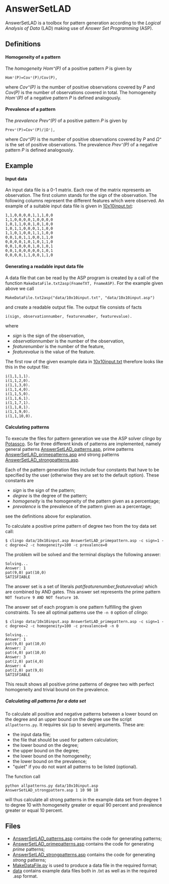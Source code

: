 # AnswerSetLAD
AnswerSetLAD is a toolbox for pattern generation according to the _Logical Analysis of Data_ (LAD) making use of _Answer Set Programming_ (ASP). 

## Definitions

#### Homogeneity of a pattern
The _homogeneity_ _Hom⁺(P)_ of a positive pattern _P_ is given by
```
Hom⁺(P)=Cov⁺(P)/Cov(P),
```
where _Cov⁺(P)_ is the number of positive observations covered by _P_ and _Cov(P)_ is the number of observations covered in total. The homogeneity _Hom⁻(P)_  of a negative pattern _P_ is defined analogously.

#### Prevalence of a pattern
The _prevalence_ _Prev⁺(P)_ of a positive pattern _P_ is given by
```
Prev⁺(P)=Cov⁺(P)/|Ω⁺|,
```
where _Cov⁺(P)_ is the number of positive observations covered by _P_ and _Ω⁺_ is the set of positive observations. The prevalence _Prev⁻(P)_ of a negative pattern _P_ is defined analogously.

## Example
#### Input data
An input data file is a 0-1 matrix. Each row of the matrix represents an observation. The first column stands for the sign of the observation. The following columns represent the different features which were observed.
An example of a suitable input data file is given in [10x10input.txt](./data/10x10input.txt):
```
1,1,0,0,0,0,1,1,1,0,0
1,1,0,0,0,0,1,0,0,0,0
1,0,1,1,0,0,1,0,1,0,0
1,0,1,1,0,0,0,1,1,0,0
1,1,0,1,0,0,1,1,1,0,0
0,0,1,0,1,1,0,0,1,1,0
0,0,0,0,1,0,1,0,1,1,0
0,0,1,0,0,0,1,0,1,0,1
0,0,1,0,0,0,0,0,1,0,1
0,0,0,0,1,1,0,0,1,1,0
```
#### Generating a readable input data file
A data file that can be read by the ASP program is created by a call of the function `MakeDataFile.txt2asp(FnameTXT, FnameASP)`.
For the example given above we call
```
MakeDataFile.txt2asp("data/10x10input.txt", "data/10x10input.asp")
```
and create a readable output file. 
The output file consists of facts
```
i(sign, observationnumber, featurenumber, featurevalue).
```
where 
 * _sign_ is the sign of the observation, 
 * _observationnumber_ is the number of the observation,
 * _featurenumber_ is the number of the feature,
 * _featurevalue_ is the value of the feature.

The first row of the given example data in [10x10input.txt](./data/10x10input.txt) therefore looks like this in the output file:
```
i(1,1,1,1).
i(1,1,2,0).
i(1,1,3,0).
i(1,1,4,0).
i(1,1,5,0).
i(1,1,6,1).
i(1,1,7,1).
i(1,1,8,1).
i(1,1,9,0).
i(1,1,10,0).
```

#### Calculating patterns

To execute the files for pattern generation we use the ASP solver _clingo_ by [Potassco](https://potassco.org/). 
So far three different kinds of patterns are implemented, namely general patterns [AnswerSetLAD_patterns.asp](./AnswerSetLAD_patterns.asp), prime patterns [AnswerSetLAD_primepatterns.asp](./AnswerSetLAD_primepatterns.asp) and strong patterns [AnswerSetLAD_strongpatterns.asp](./AnswerSetLAD_strongpatterns.asp).

Each of the pattern generation files include four constants that have to be specified by the user (otherwise they are set to the default option). These constants are

 * _sign_ is the sign of the pattern;
 * _degree_ is the degree of the pattern;
 * _homogeneity_ is the homogeneity of the pattern given as a percentage;
 * _prevalence_ is the prevalence of the pattern given as a percentage;

see the definitions above for explanation.

To calculate a positive prime pattern of degree two from the toy data set call:
 
```
$ clingo data/10x10input.asp AnswerSetLAD_primepattern.asp -c sign=1 -c degree=2 -c homogeneity=100 -c prevalence=0 
```
The problem will be solved and the terminal displays the following answer:
```
Solving...
Answer: 1
pat(9,0) pat(10,0)
SATISFIABLE
```
The answer set is a set of literals _pat(featurenumber,featurevalue)_ which are combined by AND gates. This answer set represents the prime pattern `NOT feature 9 AND NOT feature 10`.


The answer set of each program is one pattern fulfilling the given constraints. To see all optimal patterns use the `-n 0` option of _clingo_:
```
$ clingo data/10x10input.asp AnswerSetLAD_primepattern.asp -c sign=1 -c degree=2 -c homogeneity=100 -c prevalence=0 -n 0

Solving...
Answer: 1
pat(9,0) pat(10,0)
Answer: 2
pat(4,0) pat(10,0)
Answer: 3
pat(2,0) pat(4,0)
Answer: 4
pat(2,0) pat(9,0)
SATISFIABLE
```
This result shows all positive prime patterns of degree two with perfect homogeneity and trivial bound on the prevalence.

##### Calculating all patterns for a data set

To calculate all positive and negative patterns between a lower bound on the degree and an upper bound on the degree use the script `allpatterns.py`. It requires six (up to seven) arguments. These are:

 * the input data file;
 * the file that should be used for pattern calculation;
 * the lower bound on the degree;
 * the upper bound on the degree;
 * the lower bound on the homogeneity;
 * the lower bound on the prevalence;
 * "quiet" if you do not want all patterns to be listed (optional).

The function call

```
python allpatterns.py data/10x10input.asp AnswerSetLAD_strongpattern.asp 1 10 90 10

```
will thus calculate all strong patterns in the example data set from degree 1 to degree 10 with homogeneity greater or equal 90 percent and prevalence greater or equal 10 percent.


## Files
 * [AnswerSetLAD_patterns.asp](./AnswerSetLAD_patterns.asp) contains the code for generating patterns;
 * [AnswerSetLAD_primepatterns.asp](./AnswerSetLAD_primepatterns.asp) contains the code for generating _prime_ patterns;
 * [AnswerSetLAD_strongpatterns.asp](./AnswerSetLAD_strongpatterns.asp) contains the code for generating _strong_ patterns;
 * [MakeDataFile.py](./MakeDataFile.py) is used to produce a data file in the required format;
 * [data](./data) contains example data files both in .txt as well as in the required .asp format.

